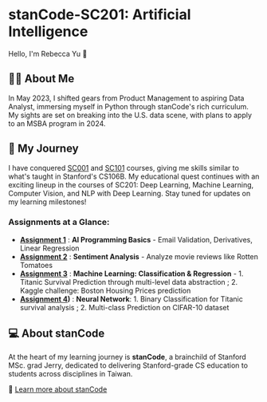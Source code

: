 # stanCode-SC201: Artificial Intelligence
Hello, I'm Rebecca Yu 👋

## 👩‍💻 About Me
In May 2023, I shifted gears from Product Management to aspiring Data Analyst, immersing myself in Python through stanCode's rich curriculum. My sights are set on breaking into the U.S. data scene, with plans to apply to an MSBA program in 2024.

## 💛 My Journey
I have conquered [SC001](https://github.com/BeckaYu/stanCode-SC001.git) and [SC101](https://github.com/BeckaYu/stanCode-SC101.git) courses, giving me skills similar to what's taught in Stanford's CS106B. My educational quest continues with an exciting lineup in the courses of SC201: Deep Learning, Machine Learning, Computer Vision, and NLP with Deep Learning. Stay tuned for updates on my learning milestones!

### Assignments at a Glance:
- **[Assignment 1](https://github.com/BeckaYu/stanCode-SC201/tree/a91286eb17d17c61f2ee4cf345314b960feb97d9/SC201Assignment1)** : **AI Programming Basics** - Email Validation, Derivatives, Linear Regression
- **[Assignment 2](https://github.com/BeckaYu/stanCode-SC201/tree/71b1e35f247d07966fec95a16a12fc9bb720bdeb/SC201Assignment2)** : **Sentiment Analysis** - Analyze movie reviews like Rotten Tomatoes
- **[Assignment 3](https://github.com/BeckaYu/stanCode-SC201/tree/0ccf87b9d15e4d2bcd6164077e4a49ba8c34556d/SC201Assignment3)** : **Machine Learning: Classification & Regression** - 1. Titanic Survival Prediction through multi-level data abstraction ; 2. Kaggle challenge: Boston Housing Prices prediction
- **[Assignment 4](https://github.com/BeckaYu/stanCode-SC201/tree/a96c0d52a7f411060ea405fa4d59a0faaafdf4b1/SC201Assignment4QA))** : **Neural Network**: 1. Binary Classification for Titanic survival analysis ; 2. Multi-class Prediction on CIFAR-10 dataset


## 💻 About stanCode
At the heart of my learning journey is **stanCode**, a brainchild of Stanford MSc. grad Jerry, dedicated to delivering Stanford-grade CS education to students across disciplines in Taiwan.

🔗 [Learn more about stanCode](https://stancode.tw/)
